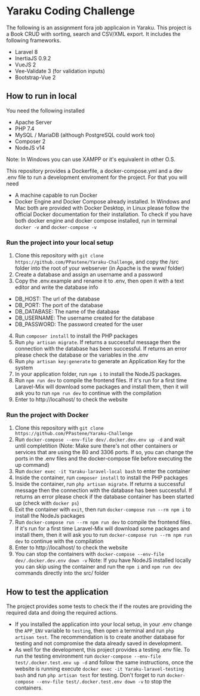 # Yaraku Coding Challenge
The following  is an assignment fora job applicaion in Yaraku. This project is a Book CRUD with sorting, search and CSV/XML export. It includes the following frameworks.
- Laravel 8
- InertiaJS 0.9.2
- VueJS 2
- Vee-Validate 3 (for validation inputs)
- Bootstrap-Vue 2

## How to run in local
You need the following installed
- Apache Server
- PHP 7.4
- MySQL / MariaDB (although PostgreSQL could work too)
- Composer 2
- NodeJS v14

Note: In Windows you can use XAMPP or it's equivalent in other O.S.

This repository provides a Dockerfile, a docker-compose.yml and a dev .env file to run a development enviroment for the project. For that you will need
- A machine capable to run Docker
- Docker Engine and Docker Compose already installed. In Windows and Mac both are provided with Docker Desktop, in Linux please follow the official Docker documentation for their installation. To check if you have both docker engine and docker compose installed, run in terminal
`docker -v` and `docker-compose -v`

### Run the project into your local setup
1. Clone this repository with `git clone https://github.com/PPastene/Yaraku-Challenge`, and copy the /src folder into the root of your webserver (in Apache is the www/ folder)
2. Create a database and assign an username and a password
3. Copy the .env.example and rename it to .env, then open it with a text editor and write the database info
- DB_HOST: The url of the database
- DB_PORT: The port of the database
- DB_DATABASE: The name of the database
- DB_USERNAME: The username created for the database
- DB_PASSWORD: The password created for the user
4. Run `composer install` to install the PHP packages
5. Run `php artisan migrate`. If returns a successful message then the connection with the database has been successful. If returns an error please check the database or the variables in the .env
6. Run `php artisan key:generate` to generate an Application Key for the system
7. In your application folder, run `npm i` to install the NodeJS packages.
8. Run `npm run dev` to compile the frontend files. If it's run for a first time Laravel-Mix will download some packages and install them, then it will ask you to run `npm run dev` to continue with the compilation
9. Enter to http://localhost/ to check the website

### Run the project with Docker
1. Clone this repository with `git clone https://github.com/PPastene/Yaraku-Challenge`
2. Run `docker-compose --env-file dev/.docker.dev.env up -d` and wait until completition (Note: Make sure there's not other containers or services that are using the 80 and 3306 ports. If so, you can change the ports in the .env files and the docker-compose file before executing the up command)
3. Run `docker exec -it Yaraku-laravel-local bash` to enter the container
4. Inside the container, run `composer install` to install the PHP packages
5. Inside the container, run `php artisan migrate`. If returns a successful message then the connection with the database has been successful. If returns an error please check if the database container has been started up (check with `docker ps`)
6. Exit the container with `exit`, then run `docker-compose run --rm npm i` to install the NodeJs packages
7. Run `docker-compose run --rm npm run dev` to compile the frontend files. If it's run for a first time Laravel-Mix will download some packages and install them, then it will ask you to run `docker-compose run --rm npm run dev` to continue with the compilation
8. Enter to http://localhost/ to check the website
9. You can stop the containers with `docker-compose --env-file dev/.docker.dev.env down -v`
Note: If you have NodeJS installed locally you can skip using the container and run the `npm i` and `npm run dev` commands directly into the src/ folder

## How to test the application
The project provides some tests to check the if the routes are providing the required data and doing the required actions.

- If you installed the application into your local setup, in your .env change the `APP_ENV` variable to `testing`, then open a terminal and run `php artisan test`. The recommendation is to create another database for testing and not compromise the data already saved in development.
- As well for the development, this project  provides a testing .env file. To run the testing environment run `docker-compose --env-file test/.docker.test.env up -d` and follow the same instructions, once the website is running execute `docker exec -it Yaraku-laravel-testing bash` and run `php artisan test` for testing. Don't forget to run  `docker-compose --env-file test/.docker.test.env down -v` to stop the containers.
